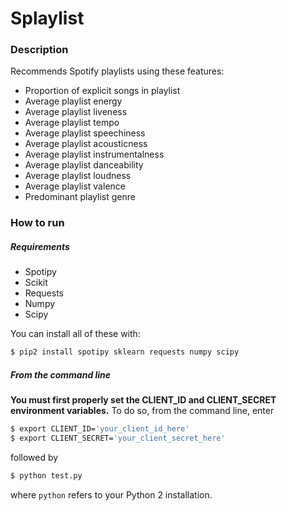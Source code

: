 # Splaylist

### Description

Recommends Spotify playlists using these features:
* Proportion of explicit songs in playlist
* Average playlist energy
* Average playlist liveness 
* Average playlist tempo
* Average playlist speechiness 
* Average playlist acousticness
* Average playlist instrumentalness
* Average playlist danceability
* Average playlist loudness
* Average playlist valence
* Predominant playlist genre

### How to run

##### Requirements

* Spotipy
* Scikit
* Requests
* Numpy
* Scipy

You can install all of these with:

```bash
$ pip2 install spotipy sklearn requests numpy scipy
```

##### From the command line

**You must first properly set the CLIENT\_ID and CLIENT\_SECRET environment variables.** To do so, from the command line, enter
```bash
$ export CLIENT_ID='your_client_id_here'
$ export CLIENT_SECRET='your_client_secret_here'
```
followed by
```bash
$ python test.py
```
where `python` refers to your Python 2 installation.

